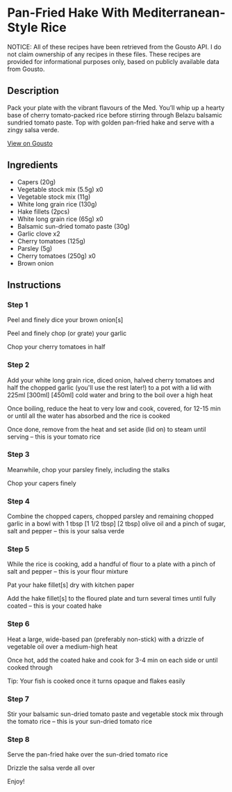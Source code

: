 # Pan-Fried Hake With Mediterranean-Style Rice

NOTICE: All of these recipes have been retrieved from the Gousto API. I do not claim ownership of any recipes in these files. These recipes are provided for informational purposes only, based on publicly available data from Gousto.

## Description

Pack your plate with the vibrant flavours of the Med. You’ll whip up a hearty base of cherry tomato-packed rice before stirring through Belazu balsamic sundried tomato paste. Top with golden pan-fried hake and serve with a zingy salsa verde.  


[View on Gousto](https://www.gousto.co.uk/recipes/cookbook/pan-fried-hake-with-mediterranean-style-rice-and-salsa-verde)

## Ingredients

- Capers (20g)
- Vegetable stock mix (5.5g) x0
- Vegetable stock mix (11g)
- White long grain rice (130g)
- Hake fillets (2pcs)
- White long grain rice (65g) x0
- Balsamic sun-dried tomato paste (30g)
- Garlic clove x2
- Cherry tomatoes (125g)
- Parsley (5g)
- Cherry tomatoes (250g) x0
- Brown onion

## Instructions


### Step 1

Peel and finely dice your brown onion[s]

Peel and finely chop (or grate) your garlic

Chop your cherry tomatoes in half


### Step 2

Add your white long grain rice, diced onion, halved cherry tomatoes and half the chopped garlic (you'll use the rest later!) to a pot with a lid with 225ml <span class="text-purple">[300ml]</span> <span class="text-danger">[450ml]</span> cold water and bring to the boil over a high heat

Once boiling, reduce the heat to very low and cook, covered, for 12-15 min or until all the water has absorbed and the rice is cooked

Once done, remove from the heat and set aside (lid on) to steam until serving – this is your tomato rice


### Step 3

Meanwhile, chop your parsley finely, including the stalks

Chop your capers finely


### Step 4

Combine the chopped capers, chopped parsley and remaining chopped garlic in a bowl with 1 tbsp <span class="text-purple">[1 1/2 tbsp]<span class="text-danger"> </span>[2 tbsp] </span>olive oil and a pinch of sugar, salt and pepper – this is your salsa verde


### Step 5

While the rice is cooking, add a handful of flour to a plate with a pinch of salt and pepper – this is your flour mixture

Pat your hake fillet[s] dry with kitchen paper

Add the hake fillet[s] to the floured plate and turn several times until fully coated – this is your coated hake


### Step 6

Heat a large, wide-based pan (preferably non-stick) with a drizzle of vegetable oil over a medium-high heat

Once hot, add the coated hake and cook for 3-4 min on each side or until cooked through

Tip: Your fish is cooked once it turns opaque and flakes easily


### Step 7

Stir your balsamic sun-dried tomato paste and vegetable stock mix through the tomato rice – this is your sun-dried tomato rice

### Step 8

Serve the pan-fried hake over the sun-dried tomato rice

Drizzle the salsa verde all over

Enjoy!

